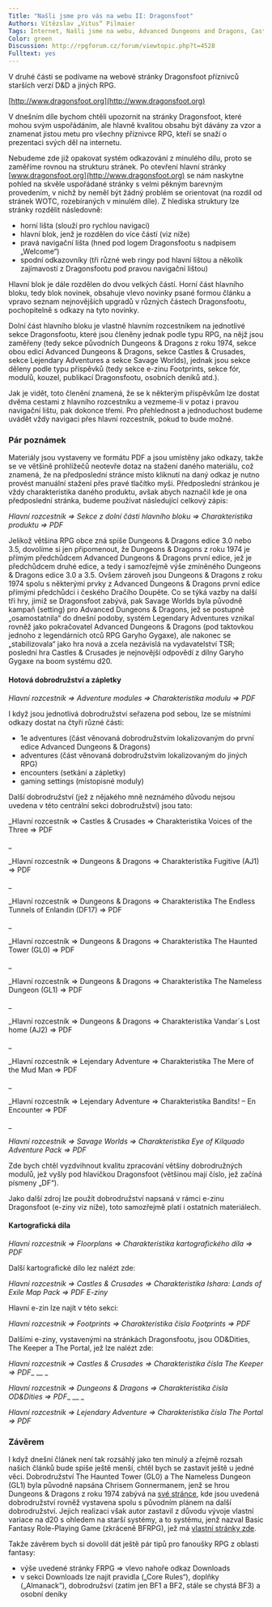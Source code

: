 ```yaml
--- 
Title: "Našli jsme pro vás na webu II: Dragonsfoot"
Authors: Vítězslav „Vitus“ Pilmaier
Tags: Internet, Našli jsme na webu, Advanced Dungeons and Dragons, Castles and Crusades, doplňky pro hru, Dungeons and Dragons (původní), internet, Lejendary Adventure, zajímavé odkazy
Color: green 
Discussion: http://rpgforum.cz/forum/viewtopic.php?t=4528 
Fulltext: yes
--- 
```

V druhé části se podívame na webové stránky Dragonsfoot příznivců starších verzí D&amp;D a jiných RPG.

[http://www.dragonsfoot.org](http://www.dragonsfoot.org)

V dnešním díle bychom chtěli upozornit na stránky Dragonsfoot, které mohou svým uspořádáním, ale hlavně kvalitou obsahu být dávány za vzor a znamenat jistou metu pro všechny příznivce RPG, kteří se snaží o prezentaci svých děl na internetu.

Nebudeme zde již opakovat systém odkazování z minulého dílu, proto se zaměříme rovnou na strukturu stránek. Po otevření hlavní stránky [www.dragonsfoot.org](http://www.dragonsfoot.org) se nám naskytne pohled na skvěle uspořádané stránky s velmi pěkným barevným provedením, v nichž by neměl být žádný problém se orientovat (na rozdíl od stránek WOTC, rozebíraných v minulém díle). Z hlediska struktury lze stránky rozdělit následovně:

*   horní lišta (slouží pro rychlou navigaci)
*   hlavní blok, jenž je rozdělen do více částí (viz níže)
*   pravá navigační lišta (hned pod logem Dragonsfootu s nadpisem „Welcome“)
*   spodní odkazovníky (tři různé web ringy pod hlavní lištou a několik zajímavostí z Dragonsfootu pod pravou navigační lištou)

Hlavní blok je dále rozdělen do dvou velkých částí. Horní část hlavního bloku, tedy blok novinek, obsahuje vlevo novinky psané formou článku a vpravo seznam nejnovějších upgradů v různých částech Dragonsfootu, pochopitelně s odkazy na tyto novinky.

Dolní část hlavního bloku je vlastně hlavním rozcestníkem na jednotlivé sekce Dragonsfootu, které jsou členěny jednak podle typu RPG, na nějž jsou zaměřeny (tedy sekce původních Dungeons &amp; Dragons z roku 1974, sekce obou edicí Advanced Dungeons &amp; Dragons, sekce Castles &amp; Crusades, sekce Lejendary Adventures a sekce Savage Worlds), jednak jsou sekce děleny podle typu příspěvků (tedy sekce e-zinu Footprints, sekce fór, modulů, kouzel, publikací Dragonsfootu, osobních deníků atd.).

Jak je vidět, toto členění znamená, že se k některým příspěvkům lze dostat dvěma cestami z hlavního rozcestníku a vezmeme-li v potaz i pravou navigační lištu, pak dokonce třemi. Pro přehlednost a jednoduchost budeme uvádět vždy navigaci přes hlavní rozcestník, pokud to bude možné.

### 

### Pár poznámek

Materiály jsou vystaveny ve formátu PDF a jsou umístěny jako odkazy, takže se ve většině prohlížečů neotevře dotaz na stažení daného materiálu, což znamená, že na předposlední stránce místo kliknutí na daný odkaz je nutno provést manuální stažení přes pravé tlačítko myši. Předposlední stránkou je vždy charakteristika daného produktu, avšak abych naznačil kde je ona předposlední stránka, budeme používat následující celkový zápis:

_Hlavní rozcestník =&gt; Sekce z dolní části hlavního bloku =&gt; Charakteristika produktu =&gt; PDF_

Jelikož většina RPG obce zná spíše Dungeons &amp; Dragons edice 3.0 nebo 3.5, dovolíme si jen připomenout, že Dungeons &amp; Dragons z roku 1974 je přímým předchůdcem Advanced Dungeons &amp; Dragons první edice, jež je předchůdcem druhé edice, a tedy i samozřejmě výše zmíněného Dungeons &amp; Dragons edice 3.0 a 3.5. Ovšem zároveň jsou Dungeons &amp; Dragons z roku 1974 spolu s některými prvky z Advanced Dungeons &amp; Dragons první edice přímými předchůdci i českého Dračího Doupěte. Co se týká vazby na další tři hry, jimiž se Dragonsfoot zabývá, pak Savage Worlds byla původně kampaň (setting) pro Advanced Dungeons &amp; Dragons, jež se postupně „osamostatnila“ do dnešní podoby, systém Legendary Adventures vznikal rovněž jako pokračovatel Advanced Dungeons &amp; Dragons (pod taktovkou jednoho z legendárních otců RPG Garyho Gygaxe), ale nakonec se „stabilizovala“ jako hra nová a zcela nezávislá na vydavatelství TSR; poslední hra Castles &amp; Crusades je nejnovější odpovědí z dílny Garyho Gygaxe na boom systému d20.

#### Hotová dobrodružství a zápletky

_Hlavní rozcestník =&gt; Adventure modules =&gt; Charakteristika modulu =&gt; PDF_

I když jsou jednotlivá dobrodružství seřazena pod sebou, lze se místními odkazy dostat na čtyři různé části:

*   1e adventures (část věnovaná dobrodružstvím lokalizovaným do první edice Advanced Dungeons &amp; Dragons)
*   adventures (část věnovaná dobrodružstvím lokalizovaným do jiných RPG)
*   encounters (setkání a zápletky)
*   gaming settings (místopisné moduly)

Další dobrodružství (jež z nějakého mně neznámého důvodu nejsou uvedena v této centrální sekci dobrodružství) jsou tato:

_Hlavní rozcestník =&gt; Castles &amp; Crusades =&gt; Charakteristika Voices of the Three =&gt; PDF

_

_Hlavní rozcestník =&gt; Dungeons &amp; Dragons =&gt; Charakteristika Fugitive (AJ1) =&gt; PDF

_

_Hlavní rozcestník =&gt; Dungeons &amp; Dragons =&gt; Charakteristika The Endless Tunnels of Enlandin (DF17) =&gt; PDF

_

_Hlavní rozcestník =&gt; Dungeons &amp; Dragons =&gt; Charakteristika The Haunted Tower (GL0) =&gt; PDF

_

_Hlavní rozcestník =&gt; Dungeons &amp; Dragons =&gt; Charakteristika The Nameless Dungeon (GL1) =&gt; PDF

_

_Hlavní rozcestník =&gt; Dungeons &amp; Dragons =&gt; Charakteristika Vandar´s Lost home (AJ2) =&gt; PDF

_

_Hlavní rozcestník =&gt; Lejendary Adventure =&gt; Charakteristika The Mere of the Mud Man =&gt; PDF

_

_Hlavní rozcestník =&gt; Lejendary Adventure =&gt; Charakteristika Bandits! – En Encounter =&gt; PDF

_

_Hlavní rozcestník =&gt; Savage Worlds =&gt; Charakteristika Eye of Kilquado Adventure Pack =&gt; PDF_

Zde bych chtěl vyzdvihnout kvalitu zpracování většiny dobrodružných modulů, jež vyšly pod hlavičkou Dragonsfoot (většinou mají číslo, jež začíná písmeny „DF“).

Jako další zdroj lze použít dobrodružství napsaná v rámci e-zinu Dragonsfoot (e-ziny viz níže), toto samozřejmě platí i ostatních materiálech.

#### Kartografická díla

_Hlavní rozcestník =&gt; Floorplans =&gt; Charakteristika kartografického díla =&gt; PDF_

Další kartografické dílo lez nalézt zde:

_Hlavní rozcestník =&gt; Castles &amp; Crusades =&gt; Charakteristika Ishara: Lands of Exile Map Pack =&gt; PDF
E-ziny_

Hlavní e-zin lze najít v této sekci:

_Hlavní rozcestník =&gt; Footprints =&gt; Charakteristika čísla Footprints =&gt; PDF_

Dalšími e-ziny, vystavenými na stránkách Dragonsfootu, jsou OD&amp;Dities, The Keeper a The Portal, jež lze nalézt zde:

_Hlavní rozcestník =&gt; Castles &amp; Crusades =&gt; Charakteristika čísla The Keeper =&gt; PDF__
__
_

_Hlavní rozcestník =&gt; Dungeons &amp; Dragons =&gt; Charakteristika čísla OD&amp;Dities =&gt; PDF__
__
_

_Hlavní rozcestník =&gt; Lejendary Adventure =&gt; Charakteristika čísla The Portal =&gt; PDF_

### Závěrem

I když dnešní článek není tak rozsáhlý jako ten minulý a zřejmě rozsah našich článků bude spíše ještě menší, chtěl bych se zastavit ještě u jedné věci. Dobrodružství The Haunted Tower (GL0) a The Nameless Dungeon (GL1) byla původně napsána Chrisem Gonnermanem, jenž se hrou Dungeons &amp; Dragons z roku 1974 zabývá na [své stránce](http://tower.newcenturycomputers.net/), kde jsou uvedená dobrodružství rovněž vystavena spolu s původním plánem na další dobrodružství. Jejich realizaci však autor zastavil z důvodu vývoje vlastní variace na d20 s ohledem na starší systémy, a to systému, jenž nazval Basic Fantasy Role-Playing Game (zkráceně BFRPG), jež má [vlastní stránky zde](http://www.basicfantasy.org).

Takže závěrem bych si dovolil dát ještě pár tipů pro fanoušky RPG z oblasti fantasy:

*   výše uvedené stránky FRPG =&gt; vlevo nahoře odkaz Downloads
*   v sekci Downloads lze najít pravidla („Core Rules“), doplňky („Almanack“), dobrodružsví (zatím jen BF1 a BF2, stále se chystá BF3) a osobní deníky